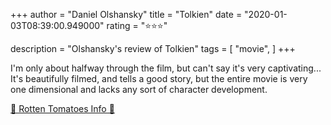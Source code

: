 +++
author = "Daniel Olshansky"
title = "Tolkien"
date = "2020-01-03T08:39:00.949000"
rating = "⭐⭐⭐"

description = "Olshansky's review of Tolkien"
tags = [
    "movie",
]
+++


I'm only about halfway through the film, but can't say it's very captivating... It's beautifully filmed, and tells a good story, but the entire movie is very one dimensional and lacks any sort of character development.

[🍅 Rotten Tomatoes Info 🍅](https://www.rottentomatoes.com//m/tolkien)